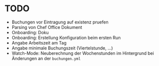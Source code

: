 TODO
====

* Buchungen vor Eintragung auf existenz pruefen
* Parsing von Chef Office Dokument
* Onboarding: Doku
* Onboarding: Erstellung Konfiguration beim ersten Run
* Angabe Arbeitszeit am Tag
* Angabe minimale Buchungszeit (Viertelstunde, …)
* Watch-Mode: Neuberechnung der Wochenstunden im Hintergrund bei Änderungen
  an der `buchungen.yml`